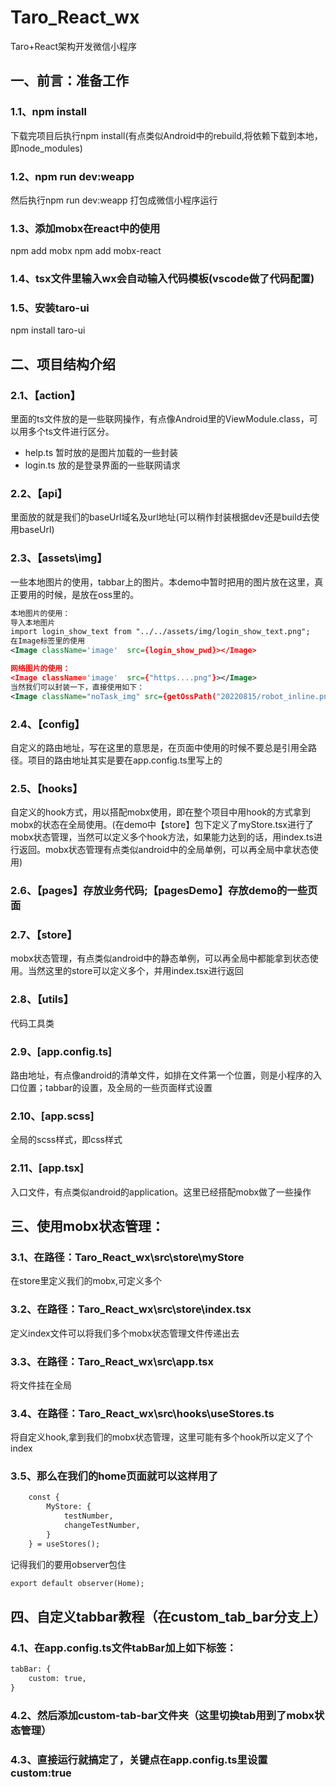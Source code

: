 
# Taro_React_wx
Taro+React架构开发微信小程序


## 一、前言：准备工作
### 1.1、npm install
下载完项目后执行npm install(有点类似Android中的rebuild,将依赖下载到本地，即node_modules)

### 1.2、npm run dev:weapp
然后执行npm run dev:weapp 打包成微信小程序运行

### 1.3、添加mobx在react中的使用
npm add mobx
npm add mobx-react

### 1.4、tsx文件里输入wx会自动输入代码模板(vscode做了代码配置)

### 1.5、安装taro-ui
npm install taro-ui


## 二、项目结构介绍
### 2.1、【action】
里面的ts文件放的是一些联网操作，有点像Android里的ViewModule.class，可以用多个ts文件进行区分。
* help.ts 暂时放的是图片加载的一些封装
* login.ts 放的是登录界面的一些联网请求

### 2.2、【api】
里面放的就是我们的baseUrl域名及url地址(可以稍作封装根据dev还是build去使用baseUrl)

### 2.3、【assets\img】 
一些本地图片的使用，tabbar上的图片。本demo中暂时把用的图片放在这里，真正要用的时候，是放在oss里的。
```xml
本地图片的使用：
导入本地图片
import login_show_text from "../../assets/img/login_show_text.png";
在Image标签里的使用
<Image className='image'  src={login_show_pwd}></Image>

网络图片的使用：
<Image className='image'  src={"https....png"}></Image>
当然我们可以封装一下，直接使用如下：
<Image className="noTask_img" src={getOssPath("20220815/robot_inline.png")}></Image>
```
            
### 2.4、【config】
自定义的路由地址，写在这里的意思是，在页面中使用的时候不要总是引用全路径。项目的路由地址其实是要在app.config.ts里写上的


### 2.5、【hooks】
自定义的hook方式，用以搭配mobx使用，即在整个项目中用hook的方式拿到mobx的状态在全局使用。(在demo中【store】包下定义了myStore.tsx进行了mobx状态管理，当然可以定义多个hook方法，如果能力达到的话，用index.ts进行返回。mobx状态管理有点类似android中的全局单例，可以再全局中拿状态使用)

### 2.6、【pages】存放业务代码;【pagesDemo】存放demo的一些页面

### 2.7、【store】
mobx状态管理，有点类似android中的静态单例，可以再全局中都能拿到状态使用。当然这里的store可以定义多个，并用index.tsx进行返回

### 2.8、【utils】
代码工具类

### 2.9、[app.config.ts]
路由地址，有点像android的清单文件，如排在文件第一个位置，则是小程序的入口位置；tabbar的设置，及全局的一些页面样式设置

### 2.10、[app.scss]
全局的scss样式，即css样式

### 2.11、[app.tsx]
入口文件，有点类似android的application。这里已经搭配mobx做了一些操作


## 三、使用mobx状态管理：
### 3.1、在路径：Taro_React_wx\src\store\myStore
在store里定义我们的mobx,可定义多个

### 3.2、在路径：Taro_React_wx\src\store\index.tsx
定义index文件可以将我们多个mobx状态管理文件传递出去

### 3.3、在路径：Taro_React_wx\src\app.tsx
将文件挂在全局

### 3.4、在路径：Taro_React_wx\src\hooks\useStores.ts
将自定义hook,拿到我们的mobx状态管理，这里可能有多个hook所以定义了个index

### 3.5、那么在我们的home页面就可以这样用了
```xml
    const {
        MyStore: {
            testNumber,
            changeTestNumber,
        }
    } = useStores();
```

记得我们的要用observer包住
```xml
export default observer(Home);
```

## 四、自定义tabbar教程（在custom_tab_bar分支上）
### 4.1、在app.config.ts文件tabBar加上如下标签：
```xml
tabBar: {
    custom: true,
}
```

### 4.2、然后添加custom-tab-bar文件夹（这里切换tab用到了mobx状态管理）

### 4.3、直接运行就搞定了，关键点在app.config.ts里设置custom:true


